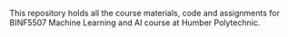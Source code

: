 This repository holds all the course materials, code and assignments for BINF5507 Machine Learning and AI course at Humber Polytechnic.
